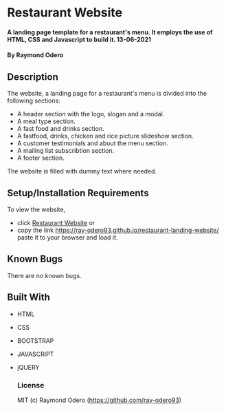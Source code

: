 # Restaurant Website

#### A landing page template for a restaurant's menu. It employs the use of HTML, CSS and Javascript to build it. 13-06-2021

#### By **Raymond Odero**

## Description
The website, a landing page for a restaurant's menu is divided into the following sections:

* A header section with the logo, slogan and a modal.
* A meal type section.
* A fast food and drinks section.
* A fastfood, drinks, chicken and rice picture slideshow section.
* A customer testimonials and about the menu section.
* A mailing list subscribtion section.
* A footer section.

The website is filled with dummy text where needed. 


## Setup/Installation Requirements

To view the website, 
* click [Restaurant Website](https://ray-odero93.github.io/restaurant-landing-website/)
or 
* copy the link https://ray-odero93.github.io/restaurant-landing-website/ paste it to your browser and load it.  


## Known Bugs

There are no known bugs.

## Built With

* HTML
* CSS
* BOOTSTRAP
* JAVASCRIPT
* jQUERY
  
  ### License

  MIT (c) Raymond Odero (https://github.com/ray-odero93) 